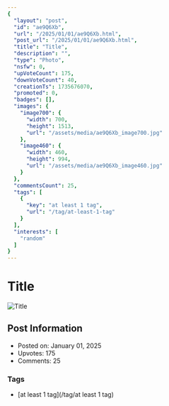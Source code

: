 ```yaml
---
{
  "layout": "post",
  "id": "ae9Q6Xb",
  "url": "/2025/01/01/ae9Q6Xb.html",
  "post_url": "/2025/01/01/ae9Q6Xb.html",
  "title": "Title",
  "description": "",
  "type": "Photo",
  "nsfw": 0,
  "upVoteCount": 175,
  "downVoteCount": 40,
  "creationTs": 1735676070,
  "promoted": 0,
  "badges": [],
  "images": {
    "image700": {
      "width": 700,
      "height": 1513,
      "url": "/assets/media/ae9Q6Xb_image700.jpg"
    },
    "image460": {
      "width": 460,
      "height": 994,
      "url": "/assets/media/ae9Q6Xb_image460.jpg"
    }
  },
  "commentsCount": 25,
  "tags": [
    {
      "key": "at least 1 tag",
      "url": "/tag/at-least-1-tag"
    }
  ],
  "interests": [
    "random"
  ]
}
---
```


# Title

![Title](/assets/media/ae9Q6Xb_image700.jpg)

## Post Information

- Posted on: January 01, 2025
- Upvotes: 175
- Comments: 25

### Tags

- [at least 1 tag](/tag/at least 1 tag)
